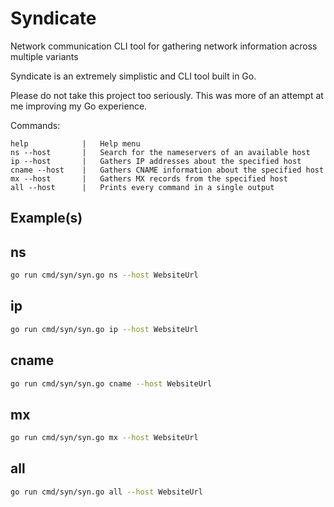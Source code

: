 # Syndicate
Network communication CLI tool for gathering network information across multiple variants

Syndicate is an extremely simplistic and CLI tool built in Go.

Please do not take this project too seriously. This was more of an attempt at me improving my Go experience.

Commands:
```
help            |   Help menu
ns --host       |   Search for the nameservers of an available host
ip --host       |   Gathers IP addresses about the specified host
cname --host    |   Gathers CNAME information about the specified host
mx --host       |   Gathers MX records from the specified host
all --host      |   Prints every command in a single output
```

## Example(s)

## ns
```bash
go run cmd/syn/syn.go ns --host WebsiteUrl
```

## ip
```bash
go run cmd/syn/syn.go ip --host WebsiteUrl
```

## cname
```bash
go run cmd/syn/syn.go cname --host WebsiteUrl
```

## mx
```bash
go run cmd/syn/syn.go mx --host WebsiteUrl
```

## all
```bash
go run cmd/syn/syn.go all --host WebsiteUrl
```